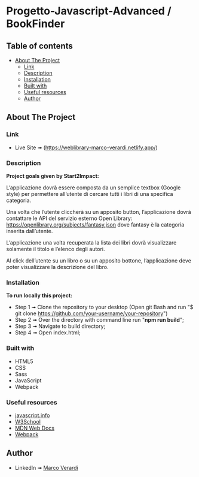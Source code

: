 # Progetto-Javascript-Advanced / BookFinder
## Table of contents

- [About The Project](#about-the-project)
  - [Link](#link)
  - [Description](#description)
  - [Installation](#installation)
  - [Built with](#built-with)
  - [Useful resources](#useful-resources)
  - [Author](#author)

## About The Project

### Link

- Live Site ➟ (https://weblibrary-marco-verardi.netlify.app/)



### Description
<b>Project goals given by Start2Impact:</b>

L’applicazione dovrà essere composta da un semplice textbox (Google style) per permettere all’utente di cercare tutti i libri di una specifica categoria.

Una volta che l’utente cliccherà su un apposito button, l’applicazione dovrà contattare le API del servizio esterno Open Library: https://openlibrary.org/subjects/fantasy.json dove fantasy è la categoria inserita dall’utente. 

L’applicazione una volta recuperata la lista dei libri dovrà visualizzare solamente il titolo e l’elenco degli autori.

Al click dell’utente su un libro o su un apposito bottone, l’applicazione deve poter visualizzare la descrizione del libro.


### Installation
<b>To run locally this project:</b>
- Step 1 ➟ Clone the repository to your desktop (Open git Bash and run "$ git clone https://github.com/your-username/your-repository")
- Step 2 ➟ Over the directory with command line run "<b>npm run build</b>";
- Step 3 ➟ Navigate to build directory;
- Step 4 ➟ Open index.html;

### Built with

- HTML5 
- CSS
- Sass
- JavaScript
- Webpack

### Useful resources

- [javascript.info](https://javascript.info/)
- [W3School](https://www.w3schools.com/)
- [MDN Web Docs](https://developer.mozilla.org/en-US/)
- [Webpack](https://webpack.js.org/concepts/)

## Author
- LinkedIn ➟ [Marco Verardi](https://www.linkedin.com/in/marco-verardi-664555150/)

